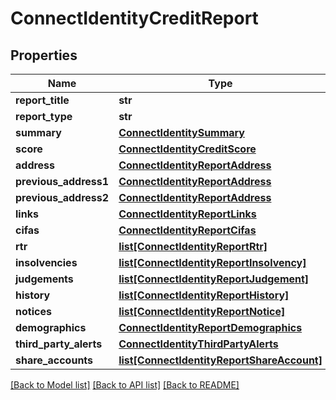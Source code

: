 # ConnectIdentityCreditReport

## Properties
Name | Type | Description | Notes
------------ | ------------- | ------------- | -------------
**report_title** | **str** |  | [optional] 
**report_type** | **str** |  | [optional] 
**summary** | [**ConnectIdentitySummary**](ConnectIdentitySummary.md) |  | [optional] 
**score** | [**ConnectIdentityCreditScore**](ConnectIdentityCreditScore.md) |  | [optional] 
**address** | [**ConnectIdentityReportAddress**](ConnectIdentityReportAddress.md) |  | [optional] 
**previous_address1** | [**ConnectIdentityReportAddress**](ConnectIdentityReportAddress.md) |  | [optional] 
**previous_address2** | [**ConnectIdentityReportAddress**](ConnectIdentityReportAddress.md) |  | [optional] 
**links** | [**ConnectIdentityReportLinks**](ConnectIdentityReportLinks.md) |  | [optional] 
**cifas** | [**ConnectIdentityReportCifas**](ConnectIdentityReportCifas.md) |  | [optional] 
**rtr** | [**list[ConnectIdentityReportRtr]**](ConnectIdentityReportRtr.md) |  | [optional] 
**insolvencies** | [**list[ConnectIdentityReportInsolvency]**](ConnectIdentityReportInsolvency.md) |  | [optional] 
**judgements** | [**list[ConnectIdentityReportJudgement]**](ConnectIdentityReportJudgement.md) |  | [optional] 
**history** | [**list[ConnectIdentityReportHistory]**](ConnectIdentityReportHistory.md) |  | [optional] 
**notices** | [**list[ConnectIdentityReportNotice]**](ConnectIdentityReportNotice.md) |  | [optional] 
**demographics** | [**ConnectIdentityReportDemographics**](ConnectIdentityReportDemographics.md) |  | [optional] 
**third_party_alerts** | [**ConnectIdentityThirdPartyAlerts**](ConnectIdentityThirdPartyAlerts.md) |  | [optional] 
**share_accounts** | [**list[ConnectIdentityReportShareAccount]**](ConnectIdentityReportShareAccount.md) |  | [optional] 

[[Back to Model list]](../README.md#documentation-for-models) [[Back to API list]](../README.md#documentation-for-api-endpoints) [[Back to README]](../README.md)

